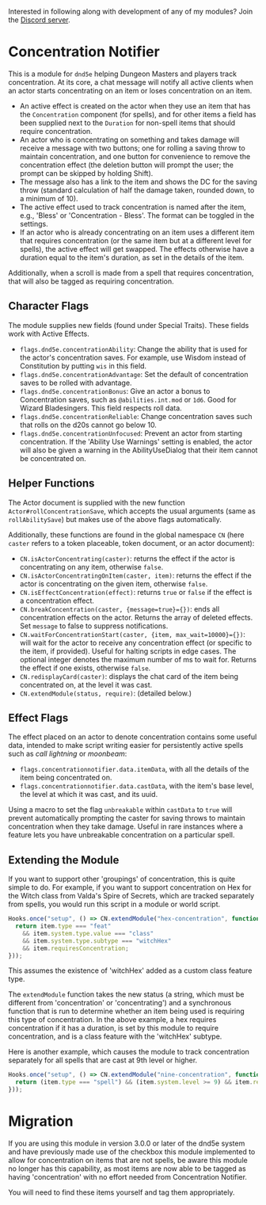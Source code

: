 Interested in following along with development of any of my modules? Join the [Discord server](https://discord.gg/QAG8eWABGT).

# Concentration Notifier

This is a module for `dnd5e` helping Dungeon Masters and players track concentration.
At its core, a chat message will notify all active clients when an actor starts concentrating on an item or loses concentration on an item.

* An active effect is created on the actor when they use an item that has the `Concentration` component (for spells), and for other items a field has been supplied next to the `Duration` for non-spell items that should require concentration.
* An actor who is concentrating on something and takes damage will receive a message with two buttons; one for rolling a saving throw to maintain concentration, and one button for convenience to remove the concentration effect (the deletion button will prompt the user; the prompt can be skipped by holding Shift).
* The message also has a link to the item and shows the DC for the saving throw (standard calculation of half the damage taken, rounded down, to a minimum of 10).
* The active effect used to track concentration is named after the item, e.g., 'Bless' or 'Concentration - Bless'. The format can be toggled in the settings.
* If an actor who is already concentrating on an item uses a different item that requires concentration (or the same item but at a different level for spells), the active effect will get swapped. The effects otherwise have a duration equal to the item's duration, as set in the details of the item.

Additionally, when a scroll is made from a spell that requires concentration, that will also be tagged as requiring concentration.

## Character Flags

The module supplies new fields (found under Special Traits). These fields work with Active Effects.
* `flags.dnd5e.concentrationAbility`: Change the ability that is used for the actor's concentration saves. For example, use Wisdom instead of Constitution by putting `wis` in this field.
* `flags.dnd5e.concentrationAdvantage`: Set the default of concentration saves to be rolled with advantage.
* `flags.dnd5e.concentrationBonus`: Give an actor a bonus to Concentration saves, such as `@abilities.int.mod` or `1d6`. Good for  Wizard Bladesingers. This field respects roll data.
* `flags.dnd5e.concentrationReliable`: Change concentration saves such that rolls on the d20s cannot go below 10.
* `flags.dnd5e.concentrationUnfocused`: Prevent an actor from starting concentration. If the 'Ability Use Warnings' setting is enabled, the actor will also be given a warning in the AbilityUseDialog that their item cannot be concentrated on.

## Helper Functions

The Actor document is supplied with the new function `Actor#rollConcentrationSave`, which accepts the usual arguments (same as `rollAbilitySave`) but makes use of the above flags automatically.

Additionally, these functions are found in the global namespace `CN` (here `caster` refers to a token placeable, token document, or an actor document):
* `CN.isActorConcentrating(caster)`: returns the effect if the actor is concentrating on any item, otherwise `false`.
* `CN.isActorConcentratingOnItem(caster, item)`: returns the effect if the actor is concentrating on the given item, otherwise `false`.
* `CN.isEffectConcentration(effect)`: returns `true` or `false` if the effect is a concentration effect.
* `CN.breakConcentration(caster, {message=true}={})`: ends all concentration effects on the actor. Returns the array of deleted effects. Set `message` to false to suppress notifications.
* `CN.waitForConcentrationStart(caster, {item, max_wait=10000}={})`: will wait for the actor to receive any concentration effect (or specific to the item, if provided). Useful for halting scripts in edge cases. The optional integer denotes the maximum number of ms to wait for. Returns the effect if one exists, otherwise `false`.
* `CN.redisplayCard(caster)`: displays the chat card of the item being concentrated on, at the level it was cast.
* `CN.extendModule(status, require)`: (detailed below.)

## Effect Flags

The effect placed on an actor to denote concentration contains some useful data, intended to make script writing easier for persistently active spells such as <em>call lightning</em> or <em>moonbeam</em>:
* `flags.concentrationnotifier.data.itemData`, with all the details of the item being concentrated on.
* `flags.concentrationnotifier.data.castData`, with the item's base level, the level at which it was cast, and its uuid.

Using a macro to set the flag `unbreakable` within `castData` to `true` will prevent automatically prompting the caster for saving throws to maintain concentration when they take damage. Useful in rare instances where a feature lets you have unbreakable concentration on a particular spell.

## Extending the Module
If you want to support other 'groupings' of concentration, this is quite simple to do. For example, if you want to support concentration on Hex for the Witch class from Valda's Spire of Secrets, which are tracked separately from spells, you would run this script in a module or world script.
```js
Hooks.once("setup", () => CN.extendModule("hex-concentration", function itemRequiresConcentration(item) {
  return item.type === "feat"
    && item.system.type.value === "class"
    && item.system.type.subtype === "witchHex"
    && item.requiresConcentration;
}));
```
This assumes the existence of 'witchHex' added as a custom class feature type.

The `extendModule` function takes the new status (a string, which must be different from 'concentration' or 'concentrating') and a synchronous function that is run to determine whether an item being used is requiring this type of concentration. In the above example, a hex requires concentration if it has a duration, is set by this module to require concentration, and is a class feature with the 'witchHex' subtype.

Here is another example, which causes the module to track concentration separately for all spells that are cast at 9th level or higher.
```js
Hooks.once("setup", () => CN.extendModule("nine-concentration", function itemRequiresConcentration(item) {
  return (item.type === "spell") && (item.system.level >= 9) && item.requiresConcentration;
}));
```

# Migration
If you are using this module in version 3.0.0 or later of the dnd5e system and have previously made use of the checkbox this module implemented to allow for concentration on items that are not spells, be aware this module no longer has this capability, as most items are now able to be tagged as having 'concentration' with no effort needed from Concentration Notifier.

You will need to find these items yourself and tag them appropriately.

